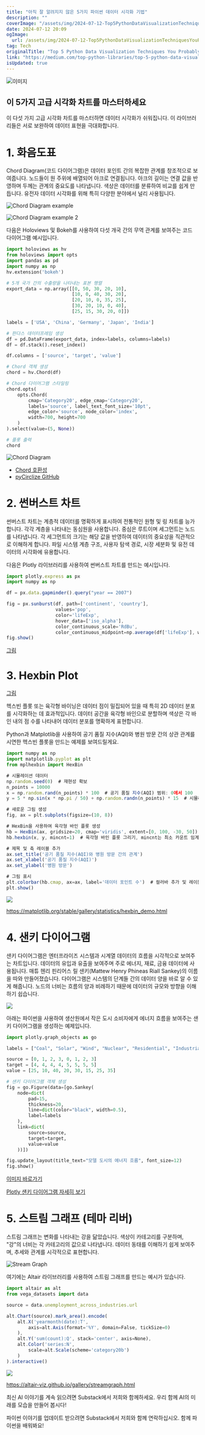 ```yaml
---
title: "아직 잘 알려지지 않은 5가지 파이썬 데이터 시각화 기법"
description: ""
coverImage: "/assets/img/2024-07-12-Top5PythonDataVisualizationTechniquesYouProbablyArentUsing_0.png"
date: 2024-07-12 20:09
ogImage: 
  url: /assets/img/2024-07-12-Top5PythonDataVisualizationTechniquesYouProbablyArentUsing_0.png
tag: Tech
originalTitle: "Top 5 Python Data Visualization Techniques You Probably Aren’t Using"
link: "https://medium.com/top-python-libraries/top-5-python-data-visualization-techniques-you-probably-arent-using-ecde053f578b"
isUpdated: true
---
```






![이미지](/assets/img/2024-07-12-Top5PythonDataVisualizationTechniquesYouProbablyArentUsing_0.png)

## 이 5가지 고급 시각화 차트를 마스터하세요

이 다섯 가지 고급 시각화 차트를 마스터하면 데이터 시각화가 쉬워집니다. 이 라이브러리들은 서로 보완하여 데이터 표현을 극대화합니다.

# 1. 화음도표

<div class="content-ad"></div>

Chord Diagram(코드 다이어그램)은 데이터 포인트 간의 복잡한 관계를 창조적으로 보여줍니다. 노드들이 원 주위에 배열되어 아크로 연결됩니다. 아크의 길이는 연결 값을 반영하며 두께는 관계의 중요도를 나타냅니다. 색상은 데이터를 분류하여 비교를 쉽게 만듭니다. 유전자 데이터 시각화를 위해 특히 다양한 분야에서 널리 사용됩니다.

![Chord Diagram example](/assets/img/2024-07-12-Top5PythonDataVisualizationTechniquesYouProbablyArentUsing_1.png)

![Chord Diagram example 2](/assets/img/2024-07-12-Top5PythonDataVisualizationTechniquesYouProbablyArentUsing_2.png)

다음은 Holoviews 및 Bokeh를 사용하여 다섯 개국 간의 무역 관계를 보여주는 코드 다이어그램 예시입니다.

<div class="content-ad"></div>

```python
import holoviews as hv
from holoviews import opts
import pandas as pd
import numpy as np
hv.extension('bokeh')

# 5개 국가 간의 수출량을 나타내는 표본 행렬
export_data = np.array([[0, 50, 30, 20, 10],   
                        [10, 0, 40, 30, 20],   
                        [20, 10, 0, 35, 25],   
                        [30, 20, 10, 0, 40],   
                        [25, 15, 30, 20, 0]]) 

labels = ['USA', 'China', 'Germany', 'Japan', 'India']

# 판다스 데이터프레임 생성
df = pd.DataFrame(export_data, index=labels, columns=labels)
df = df.stack().reset_index()

df.columns = ['source', 'target', 'value']

# Chord 객체 생성
chord = hv.Chord(df)

# Chord 다이어그램 스타일링
chord.opts(
    opts.Chord(
        cmap='Category20', edge_cmap='Category20', 
        labels='source', label_text_font_size='10pt',  
        edge_color='source', node_color='index', 
        width=700, height=700 
    )
).select(value=(5, None)) 

# 플롯 출력
chord
```

![Chord Diagram](/assets/img/2024-07-12-Top5PythonDataVisualizationTechniquesYouProbablyArentUsing_3.png)

- [Chord 호환성](https://holoviews.org/reference/elements/matplotlib/Chord.html)
- [pyCirclize GitHub](https://github.com/moshi4/pyCirclize)


<div class="content-ad"></div>

# 2. 썬버스트 차트

썬버스트 차트는 계층적 데이터를 명확하게 표시하여 전통적인 원형 및 링 차트를 능가합니다. 각각 계층을 나타내는 동심원을 사용합니다. 중심은 루트이며 세그먼트는 노드를 나타냅니다. 각 세그먼트의 크기는 해당 값을 반영하여 데이터의 중요성을 직관적으로 이해하게 합니다. 파일 시스템 계층 구조, 사용자 탐색 경로, 시장 세분화 및 유전 데이터의 시각화에 유용합니다.

다음은 Plotly 라이브러리를 사용하여 썬버스트 차트를 만드는 예시입니다.

```js
import plotly.express as px
import numpy as np

df = px.data.gapminder().query("year == 2007")

fig = px.sunburst(df, path=['continent', 'country'], 
                  values='pop',
                  color='lifeExp', 
                  hover_data=['iso_alpha'],
                  color_continuous_scale='RdBu',
                  color_continuous_midpoint=np.average(df['lifeExp'], weights=df['pop']))
fig.show()
```

<div class="content-ad"></div>


[그림](https://plotly.com/python/sunburst-charts/)

# 3. Hexbin Plot

[그림](/assets/img/2024-07-12-Top5PythonDataVisualizationTechniquesYouProbablyArentUsing_5.png)


<div class="content-ad"></div>

헥스빈 플롯 또는 육각형 바이닝은 데이터 점이 밀집되어 있을 때 특히 2D 데이터 분포를 시각화하는 데 효과적입니다. 데이터 공간을 육각형 바인으로 분할하며 색상은 각 바인 내의 점 수를 나타내어 데이터 분포를 명확하게 표현합니다.

Python과 Matplotlib을 사용하여 공기 품질 지수(AQI)와 병원 방문 간의 상관 관계를 시연한 헥스빈 플롯을 만드는 예제를 보여드릴게요.

```js
import numpy as np
import matplotlib.pyplot as plt
from mplhexbin import HexBin

# 시뮬레이션 데이터
np.random.seed(0)  # 재현성 확보
n_points = 10000
x = np.random.rand(n_points) * 100  # 공기 품질 지수(AQI) 범위: 0에서 100
y = 5 * np.sin(x * np.pi / 50) + np.random.randn(n_points) * 15  # 시뮬레이션된 병원 방문, AQI와 관련 있지만 잡음이 있음

# 새로운 그림 생성
fig, ax = plt.subplots(figsize=(10, 8))

# HexBin을 사용하여 육각형 바인 플롯 생성
hb = HexBin(ax, gridsize=20, cmap='viridis', extent=[0, 100, -30, 50])  # 그리드 크기, 색상 지도 및 범위 설정
hb.hexbin(x, y, mincnt=1)  # 육각형 바인 플롯 그리기, mincnt는 최소 카운트 임계값을 설정합니다

# 제목 및 축 레이블 추가
ax.set_title('공기 품질 지수(AQI)와 병원 방문 간의 관계')
ax.set_xlabel('공기 품질 지수(AQI)')
ax.set_ylabel('병원 방문')

# 그림 표시
plt.colorbar(hb.cmap, ax=ax, label='데이터 포인트 수')  # 컬러바 추가 및 레이블 설정
plt.show()
```

<img src="/assets/img/2024-07-12-Top5PythonDataVisualizationTechniquesYouProbablyArentUsing_6.png" />

<div class="content-ad"></div>

https://matplotlib.org/stable/gallery/statistics/hexbin_demo.html

# 4. 샌키 다이어그램

샌키 다이어그램은 엔터프라이즈 시스템과 시계열 데이터의 흐름을 시각적으로 보여주는 차트입니다. 데이터의 유입과 유출을 보여주며 주로 에너지, 재료, 금융 데이터에 사용됩니다. 매튜 헨리 핀리어스 릴 샌키(Mattew Henry Phineas Riall Sankey)의 이름을 따와 만들어졌습니다. 다이어그램은 시스템의 단계들 간의 데이터 양을 바로 알 수 있게 해줍니다. 노드의 너비는 흐름의 양과 비례하기 때문에 데이터의 규모와 방향을 이해하기 쉽습니다.

<img src="/assets/img/2024-07-12-Top5PythonDataVisualizationTechniquesYouProbablyArentUsing_7.png" />

<div class="content-ad"></div>

아래는 파이썬을 사용하여 생산원에서 작은 도시 소비자에게 에너지 흐름을 보여주는 샌키 다이어그램을 생성하는 예제입니다.

```python
import plotly.graph_objects as go

labels = ["Coal", "Solar", "Wind", "Nuclear", "Residential", "Industrial", "Commercial"]

source = [0, 1, 2, 3, 0, 1, 2, 3] 
target = [4, 4, 4, 4, 5, 5, 5, 5] 
value = [25, 10, 40, 20, 30, 15, 25, 35] 

# 샌키 다이어그램 객체 생성
fig = go.Figure(data=[go.Sankey(
    node=dict(
        pad=15,  
        thickness=20, 
        line=dict(color="black", width=0.5),
        label=labels 
    ),
    link=dict(
        source=source,  
        target=target, 
        value=value  
    ))])

fig.update_layout(title_text="모델 도시의 에너지 흐름", font_size=12)
fig.show()
```

[이미지 바로가기](/assets/img/2024-07-12-Top5PythonDataVisualizationTechniquesYouProbablyArentUsing_8.png)

[Plotly 샌키 다이어그램 자세히 보기](https://plotly.com/python/sankey-diagram/)

<div class="content-ad"></div>

# 5. 스트림 그래프 (테마 리버)

스트림 그래프는 변화를 나타내는 강을 닮았습니다. 색상이 카테고리를 구분하며, "강"의 너비는 각 카테고리의 값으로 나타냅니다. 데이터 동태를 이해하기 쉽게 보여주며, 추세와 관계를 시각적으로 표현합니다.

![Stream Graph](/assets/img/2024-07-12-Top5PythonDataVisualizationTechniquesYouProbablyArentUsing_9.png)

여기에는 Altair 라이브러리를 사용하여 스트림 그래프를 만드는 예시가 있습니다.

<div class="content-ad"></div>

```js
import altair as alt
from vega_datasets import data

source = data.unemployment_across_industries.url

alt.Chart(source).mark_area().encode(
    alt.X('yearmonth(date):T',
        axis=alt.Axis(format='%Y', domain=False, tickSize=0)
    ),
    alt.Y('sum(count):Q', stack='center', axis=None),
    alt.Color('series:N',
        scale=alt.Scale(scheme='category20b')
    )
).interactive()
```

<img src="/assets/img/2024-07-12-Top5PythonDataVisualizationTechniquesYouProbablyArentUsing_10.png" />

https://altair-viz.github.io/gallery/streamgraph.html

최신 AI 이야기를 계속 읽으려면 Substack에서 저희와 함께하세요. 우리 함께 AI의 미래를 모습을 만들어 봅시다!


<div class="content-ad"></div>

파이썬 이야기를 업데이트 받으려면 Substack에서 저희와 함께 연락하십시오. 함께 파이썬을 배워봐요!